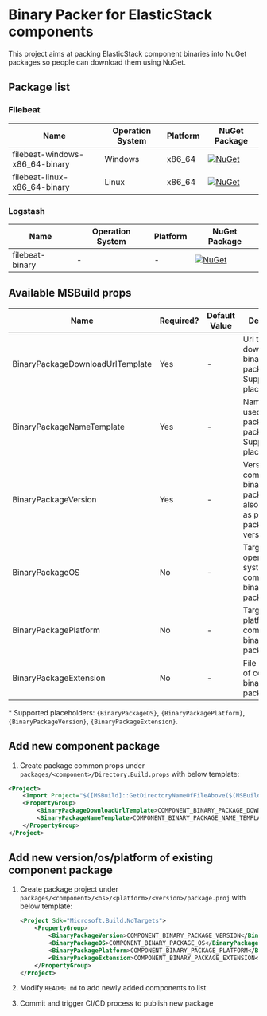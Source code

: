 # Binary Packer for ElasticStack components

This project aims at packing ElasticStack component binaries into NuGet packages so people can download them using NuGet.

## Package list

### Filebeat

| Name                           | Operation System | Platform | NuGet Package                                                                                                                                |
| ------------------------------ | ---------------- | -------- | -------------------------------------------------------------------------------------------------------------------------------------------- |
| filebeat-windows-x86_64-binary | Windows          | x86_64   | [![NuGet](https://img.shields.io/nuget/v/filebeat-windows-x86_64-binary.svg)](https://www.nuget.org/packages/filebeat-windows-x86_64-binary) |
| filebeat-linux-x86_64-binary   | Linux            | x86_64   | [![NuGet](https://img.shields.io/nuget/v/filebeat-linux-x86_64-binary.svg)](https://www.nuget.org/packages/filebeat-linux-x86_64-binary)     |

### Logstash

| Name            | Operation System | Platform | NuGet Package                                                                                                  |
| --------------- | ---------------- | -------- | -------------------------------------------------------------------------------------------------------------- |
| filebeat-binary | -                | -        | [![NuGet](https://img.shields.io/nuget/v/logstash-binary.svg)](https://www.nuget.org/packages/logstash-binary) |

## Available MSBuild props

| Name                             | Required? | Default Value | Description                                                                         |
| -------------------------------- | --------- | ------------- | ----------------------------------------------------------------------------------- |
| BinaryPackageDownloadUrlTemplate | Yes       | -             | Url template to download binary package from. Support placeholders\*.               |
| BinaryPackageNameTemplate        | Yes       | -             | Name to be used as packed package's id. Support placeholders\*.                     |
| BinaryPackageVersion             | Yes       | -             | Version of component binary package, will also be used as packed package's version. |
| BinaryPackageOS                  | No        | -             | Target operation system of component binary package.                                |
| BinaryPackagePlatform            | No        | -             | Target platform of component binary package.                                        |
| BinaryPackageExtension           | No        | -             | File extension of component binary package.                                         |

\* Supported placeholders: `{BinaryPackageOS}`, `{BinaryPackagePlatform}`, `{BinaryPackageVersion}`, `{BinaryPackageExtension}`.

## Add new component package

1. Create package common props under `packages/<component>/Directory.Build.props` with below template:

```xml
<Project>
    <Import Project="$([MSBuild]::GetDirectoryNameOfFileAbove($(MSBuildThisFileDirectory).., Directory.Build.props))/Directory.Build.props" />
    <PropertyGroup>
        <BinaryPackageDownloadUrlTemplate>COMPONENT_BINARY_PACKAGE_DOWNLOAD_URL_TEMPLATE</BinaryPackageDownloadUrlTemplate>
        <BinaryPackageNameTemplate>COMPONENT_BINARY_PACKAGE_NAME_TEMPLATE</BinaryPackageNameTemplate>
    </PropertyGroup>
</Project>
```

## Add new version/os/platform of existing component package

1. Create package project under `packages/<component>/<os>/<platform>/<version>/package.proj` with below template:

   ```xml
   <Project Sdk="Microsoft.Build.NoTargets">
       <PropertyGroup>
           <BinaryPackageVersion>COMPONENT_BINARY_PACKAGE_VERSION</BinaryPackageVersion>
           <BinaryPackageOS>COMPONENT_BINARY_PACKAGE_OS</BinaryPackageOS>
           <BinaryPackagePlatform>COMPONENT_BINARY_PACKAGE_PLATFORM</BinaryPackagePlatform>
           <BinaryPackageExtension>COMPONENT_BINARY_PACKAGE_EXTENSION</BinaryPackageExtension>
       </PropertyGroup>
   </Project>
   ```

2. Modify `README.md` to add newly added components to list
3. Commit and trigger CI/CD process to publish new package
